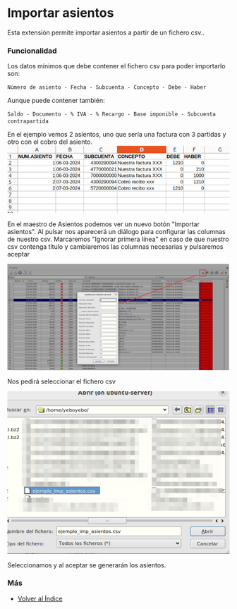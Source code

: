 # Importar asientos

Esta extensión permite importar asientos a partir de un fichero csv..

### Funcionalidad

Los datos mínimos que debe contener el fichero csv para poder importarlo son:

    Número de asiento - Fecha - Subcuenta - Concepto - Debe - Haber
Aunque puede contener también:

    Saldo - Documento - % IVA - % Recargo - Base imponible - Subcuenta contrapartida

En el ejemplo vemos 2 asientos, uno que sería una factura con 3 partidas y otro con el cobro del asiento.
![Ejemplo fichero](./img/ejemploFichero.png)


En el maestro de Asientos podemos ver un nuevo botón "Importar asientos".
Al pulsar nos aparecerá un diálogo para configurar las columnas de nuestro csv.
Marcaremos "Ignorar primera línea" en caso de que nuestro csv contenga título y cambiaremos las columnas necesarias y pulsaremos aceptar


![Importar fichero](./img/importarFichero.png)

Nos pedirá seleccionar el fichero csv

![Seleccionar fichero](./img/seleccionarFichero.png)

Seleccionamos y al aceptar se generarán los asientos.

### Más

  * [Volver al Índice](../index.md)

